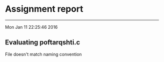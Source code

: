 # Assignment report
---
Mon Jan 11 22:25:46 2016

## Evaluating poftarqshti.c

File doesn't match naming convention

